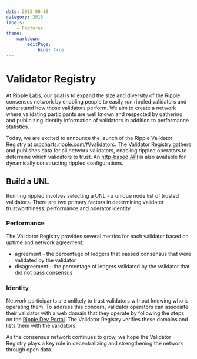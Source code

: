 ```yaml
---
date: 2015-08-18
category: 2015
labels:
    - Features
theme:
    markdown:
        editPage:
            hide: true
---
```

# Validator Registry

At Ripple Labs, our goal is to expand the size and diversity of the Ripple consensus network by enabling people to easily run rippled validators and understand how those validators perform. We aim to create a network where validating participants are well known and respected by gathering and publicizing identity information of validators in addition to performance statistics.

Today, we are excited to announce the launch of the Ripple Validator Registry at [xrpcharts.ripple.com/#/validators](https://xrpcharts.ripple.com/#/validators). The Validator Registry gathers and publishes data for all network validators, enabling rippled operators to determine which validators to trust. An [http-based API](https://data.ripple.com/v2/network/validators) is also available for dynamically constructing rippled configurations.


## Build a UNL
Running rippled involves selecting a UNL - a unique node list of trusted validators. There are two primary factors in determining validator trustworthiness: performance and operator identity.

### Performance
The Validator Registry provides several metrics for each validator based on uptime and network agreement:

- agreement - the percentage of ledgers that passed consensus that were validated by the validator
- disagreement - the percentage of ledgers validated by the validator that did not pass consensus

### Identity
Network participants are unlikely to trust validators without knowing who is operating them. To address this concern, validator operators can associate their validator with a web domain that they operate by following the steps on the [Ripple Dev Portal](https://ripple.com/build/rippled-apis/rippled-setup/#domain-verification). The Validator Registry verifies these domains and lists them with the validators.

As the consensus network continues to grow, we hope the Validator Registry plays a key role in decentralizing and strengthening the network through open data.
